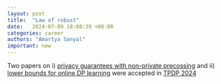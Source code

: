 ```yaml
---
layout: post
title:  "Law of robust"
date:   2024-07-09 18:08:39 +00:00
categories: career
authors: "Amartya Sanyal"
important: new
---
```

Two papers on  i) <a
href="https://arxiv.org/abs/2403.13041"> privacy guarantees with
non-private precossing</a> and
ii) <a href="https://arxiv.org/abs/2402.16778"> lower bounds for
online DP learning</a> were accepted in  <a
href="https://tpdp.journalprivacyconfidentiality.org/2024/"> TPDP 2024</a> 
